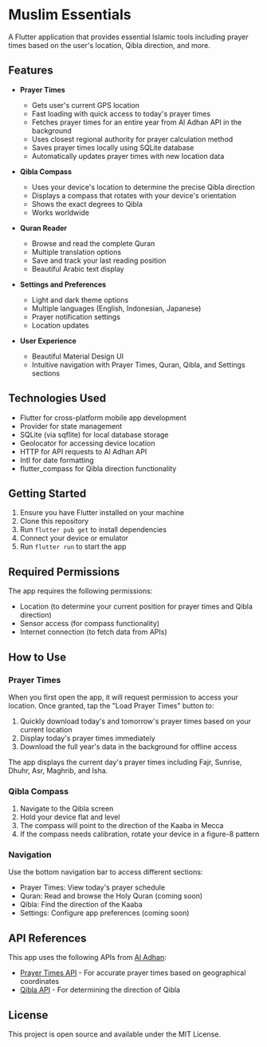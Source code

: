 # Muslim Essentials

A Flutter application that provides essential Islamic tools including prayer times based on the user's location, Qibla direction, and more.

## Features

- **Prayer Times**
  - Gets user's current GPS location
  - Fast loading with quick access to today's prayer times
  - Fetches prayer times for an entire year from Al Adhan API in the background
  - Uses closest regional authority for prayer calculation method
  - Saves prayer times locally using SQLite database
  - Automatically updates prayer times with new location data
  
- **Qibla Compass**
  - Uses your device's location to determine the precise Qibla direction
  - Displays a compass that rotates with your device's orientation
  - Shows the exact degrees to Qibla
  - Works worldwide

- **Quran Reader**
  - Browse and read the complete Quran
  - Multiple translation options
  - Save and track your last reading position
  - Beautiful Arabic text display

- **Settings and Preferences**
  - Light and dark theme options
  - Multiple languages (English, Indonesian, Japanese)
  - Prayer notification settings
  - Location updates

- **User Experience**
  - Beautiful Material Design UI
  - Intuitive navigation with Prayer Times, Quran, Qibla, and Settings sections

## Technologies Used

- Flutter for cross-platform mobile app development
- Provider for state management
- SQLite (via sqflite) for local database storage
- Geolocator for accessing device location
- HTTP for API requests to Al Adhan API
- Intl for date formatting
- flutter_compass for Qibla direction functionality

## Getting Started

1. Ensure you have Flutter installed on your machine
2. Clone this repository
3. Run `flutter pub get` to install dependencies
4. Connect your device or emulator
5. Run `flutter run` to start the app

## Required Permissions

The app requires the following permissions:
- Location (to determine your current position for prayer times and Qibla direction)
- Sensor access (for compass functionality)
- Internet connection (to fetch data from APIs)

## How to Use

### Prayer Times
When you first open the app, it will request permission to access your location. Once granted, tap the "Load Prayer Times" button to:

1. Quickly download today's and tomorrow's prayer times based on your current location
2. Display today's prayer times immediately
3. Download the full year's data in the background for offline access

The app displays the current day's prayer times including Fajr, Sunrise, Dhuhr, Asr, Maghrib, and Isha.

### Qibla Compass
1. Navigate to the Qibla screen
2. Hold your device flat and level
3. The compass will point to the direction of the Kaaba in Mecca
4. If the compass needs calibration, rotate your device in a figure-8 pattern

### Navigation
Use the bottom navigation bar to access different sections:
- Prayer Times: View today's prayer schedule
- Quran: Read and browse the Holy Quran (coming soon)
- Qibla: Find the direction of the Kaaba
- Settings: Configure app preferences (coming soon)

## API References

This app uses the following APIs from [Al Adhan](https://aladhan.com/):
- [Prayer Times API](https://aladhan.com/prayer-times-api) - For accurate prayer times based on geographical coordinates
- [Qibla API](https://aladhan.com/qibla-api) - For determining the direction of Qibla

## License

This project is open source and available under the MIT License.
